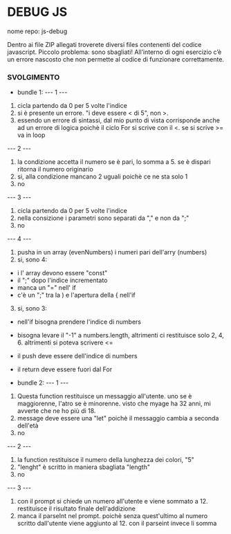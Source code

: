DEBUG JS
===
nome repo: js-debug

Dentro ai file ZIP allegati troverete diversi files contenenti del codice javascript. Piccolo problema: sono sbagliati! All’interno di ogni esercizio c’è un errore nascosto che non permette al codice di funzionare correttamente.


### SVOLGIMENTO
- bundle 1:
--- 1 ---
1. cicla partendo da 0 per 5 volte l'indice
2. si è presente un errore. "i deve essere < di 5", non >.
3. essendo un errore di sintassi, dal mio punto di vista corrisponde anche ad un errore di logica poichè il ciclo For si scrive con il <. se si scrive >=  va in loop

--- 2 ---
1. la condizione accetta il numero se è pari, lo somma a 5. se è dispari ritorna il numero originario
2. si, alla condizione mancano 2 uguali poichè ce ne sta solo 1
3. no


--- 3 ---
1. cicla partendo da 0 per 5 volte l'indice
2. nella consizione i parametri sono separati da "," e non da ";"
3. no


--- 4 ---
1. pusha in un array (evenNumbers) i numeri pari dell'arry (numbers)
2. si, sono 4:
  - i l' array devono essere "const"
  - il ";" dopo l'indice incrementato
  - manca un "=" nell' if
  - c'è un  ";" tra la ) e l'apertura della { nell'if

3. si, sono 3:
  - nell'if bisogna prendere l'indice di numbers
  - bisogna levare il "-1" a numbers.length, altrimenti ci restituisce solo 2, 4, 6. altrimenti si poteva scrivere <=
  - il push deve essere dell'indice di numbers
  - il return deve essere fuori dal For


  - bundle 2:
 --- 1 ---
 1. Questa function restituisce un messaggio all'utente. uno se è maggiorenne, l'atro se è minorenne. visto che myage ha 32 anni, mi avverte che ne ho più di 18.
 2. message deve essere una "let" poichè il messaggio cambia a seconda dell'età
 3. no


--- 2 ---
1. la function restituisce il numero della lunghezza dei colori, "5"
2. "lenght" è scritto in maniera sbagliata "length"
3. no

--- 3 ---
1. con il prompt si chiede un numero all'utente e viene sommato a 12. restituisce il risultato finale dell'addizione
2. manca il parseInt nel prompt. poichè senza quest'ultimo al numero scritto dall'utente viene aggiunto al 12. con il parseint invece li somma
